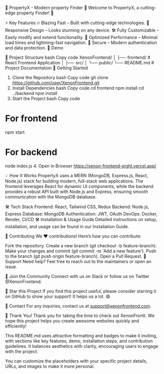 🌟 PropertyX - Modern property Finder 🌟
Welcome to PropertyX, a cutting-edge property Finder! 🚀


⚡ Key Features
🔥 Blazing Fast – Built with cutting-edge technologies.
📱 Responsive Design – Looks stunning on any device.
🛠 Fully Customizable – Easily modify and extend functionality.
🚀 Optimized Performance – Minimal load times and lightning-fast navigation.
🔐 Secure – Modern authentication and data protection.
🎥 Demo

📂 Project Structure
bash
Copy code
XenonFrontend/
│
├── frontend/              # React Frontend Application
│   ├── src/
│   └── public/
└── README.md              # Project Documentation
🚀 Getting Started
1. Clone the Repository
bash
Copy code
git clone https://github.com/user/XenonFrontend.git
2. Install Dependencies
bash
Copy code
cd frontend
npm install
cd ../backend
npm install
3. Start the Project
bash
Copy code
# For frontend
npm start

# For backend
node index.js
4. Open in Browser
https://xenon-frontend-eight.vercel.app/

💡 How It Works
PropertyX uses a MERN (MongoDB, Express.js, React, Node.js) stack for building modern, full-stack web applications. The frontend leverages React for dynamic UI components, while the backend provides a robust API built with Node.js and Express, ensuring smooth communication with the MongoDB database.

🛠️ Tech Stack
Frontend: React, Tailwind CSS, Redux
Backend: Node.js, Express
Database: MongoDB
Authentication: JWT, OAuth
DevOps: Docker, Render, CI/CD
🛠 Installation & Usage Guide
Detailed instructions on setup, installation, and usage can be found in our Installation Guide.

👥 Contributing
We ❤️ contributions! Here’s how you can contribute:

Fork the repository.
Create a new branch (git checkout -b feature-branch).
Make your changes and commit (git commit -m 'Add a new feature').
Push to the branch (git push origin feature-branch).
Open a Pull Request.
🙌 Support
Need help? Feel free to reach out to the maintainers or open an issue.

📣 Join the Community
Connect with us on Slack or follow us on Twitter @XenonFrontend.

🌟 Star this Project
If you find this project useful, please consider starring it on GitHub to show your support! It helps us a lot. 😄


📧 Contact
For any inquiries, contact us at support@xenonfrontend.com.

👏 Thank You!
Thank you for taking the time to check out XenonFrontt. We hope this project helps you create awesome websites quickly and efficiently!

This README.md uses attractive formatting and badges to make it inviting, with sections like key features, demo, installation steps, and contribution guidelines. It balances aesthetics with clarity, encouraging users to engage with the project.

You can customize the placeholders with your specific project details, URLs, and images to make it more personal.
